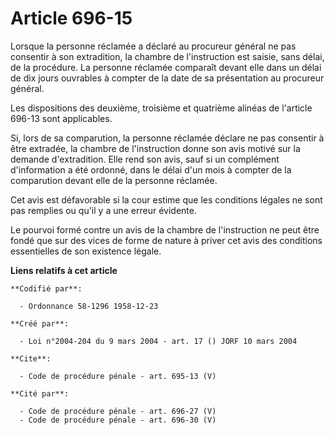 # Article 696-15

Lorsque la personne réclamée a déclaré au procureur général ne pas consentir à son extradition, la chambre de l'instruction
est saisie, sans délai, de la procédure. La personne réclamée comparaît devant elle dans un délai de dix jours ouvrables à
compter de la date de sa présentation au procureur général. 

Les dispositions des deuxième, troisième et quatrième alinéas de l'article 696-13 sont applicables. 

Si, lors de sa comparution, la personne réclamée déclare ne pas consentir à être extradée, la chambre de l'instruction donne
son avis motivé sur la demande d'extradition. Elle rend son avis, sauf si un complément d'information a été ordonné, dans le
délai d'un mois à compter de la comparution devant elle de la personne réclamée. 

Cet avis est défavorable si la cour estime que les conditions légales ne sont pas remplies ou qu'il y a une erreur évidente. 

Le pourvoi formé contre un avis de la chambre de l'instruction ne peut être fondé que sur des vices de forme de nature à
priver cet avis des conditions essentielles de son existence légale.

**Liens relatifs à cet article**

	**Codifié par**:

	  - Ordonnance 58-1296 1958-12-23

	**Créé par**:

	  - Loi n°2004-204 du 9 mars 2004 - art. 17 () JORF 10 mars 2004

	**Cite**:

	  - Code de procédure pénale - art. 695-13 (V)

	**Cité par**:

	  - Code de procédure pénale - art. 696-27 (V)
	  - Code de procédure pénale - art. 696-30 (V)
